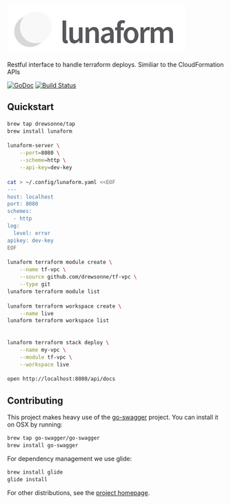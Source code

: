 ![lunaform](./docs/lunaform.jpeg)

Restful interface to handle terraform deploys. Similiar to the CloudFormation APIs

[![GoDoc](https://godoc.org/github.com/drewsonne/lunaform/gocd?status.svg)](https://godoc.org/github.com/drewsonne/lunaform/gocd)
[![Build Status](https://travis-ci.org/drewsonne/lunaform.svg?branch=master)](https://travis-ci.org/drewsonne/lunaform)

## Quickstart

```bash
brew tap drewsonne/tap
brew install lunaform

lunaform-server \
    --port=8080 \
    --scheme=http \
    --api-key=dev-key

cat > ~/.config/lunaform.yaml <<EOF
---
host: localhost
port: 8080
schemes:
  - http
log:
  level: error
apikey: dev-key
EOF

lunaform terraform module create \
    --name tf-vpc \
    --source github.com/drewsonne/tf-vpc \
    --type git
lunaform terraform module list

lunaform terraform workspace create \
    --name live
lunaform terraform workspace list

    
lunaform terraform stack deploy \
    --name my-vpc \
    --module tf-vpc \
    --workspace live

open http://localhost:8080/api/docs


```

## Contributing

This project makes heavy use of the [go-swagger](https://github.com/go-swagger/go-swagger) project. You can install it
on OSX by running:

```bash
brew tap go-swagger/go-swagger
brew install go-swagger
```

For dependency management we use glide:

```bash
brew install glide
glide install
```

For other distributions, see the  [project homepage](https://github.com/go-swagger/go-swagger).
